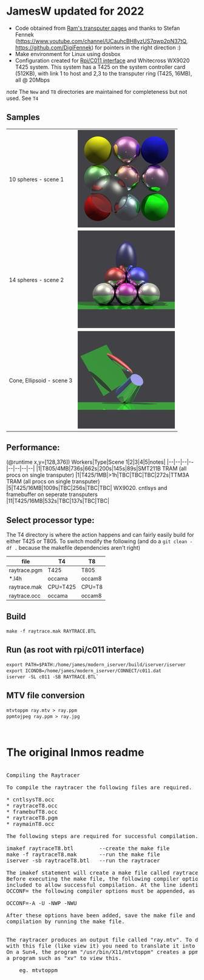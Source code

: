 # JamesW updated for 2022
- Code obtained from [Ram's transputer pages](https://www.classiccmp.org/transputer/software/graphics/occam-raytracer.tar.gz) and thanks to Stefan Fennek (https://www.youtube.com/channel/UCauhcBH8yzUS7qwp2pN37tQ, https://github.com/DigiFennek) for pointers in the right direction :)
- Make environment for Linux using dosbox
- Configuration created for [Rpi/C011 interface](https://github.com/machineroom/rpi_c011) and Whitecross WX9020 T425 system. This system has a T425 on the system controller card (512KB), with link 1 to host and 2,3 to the transputer ring (T425, 16MB), all @ 20Mbps

*note* The `New` and `T8` directories are maintained for completeness but not used. See `T4`

## Samples
|   |   |
| - | - |
|10 spheres - scene 1|![](images/10spheres.jpg)|
|14 spheres - scene 2|![](images/14spheres.jpg)|
|Cone, Ellipsoid - scene 3|![](images/scene3.jpg)|

## Performance:
(@runtime x,y=[128,376])
Workers|Type|Scene 1|2|3|4|5|notes|
|--|--|--|--|--|--|--|--|
|1|T805/4MB|736s|662s|200s|145s|89s|SMT211B TRAM (all procs on single transputer)
|1|T425/1MB|>1h|TBC|TBC|TBC|272s|TTM3A TRAM (all procs on single transputer)
|5|T425/16MB|1009s|TBC|256s|TBC|TBC| WX9020. cntlsys and framebuffer on seperate transputers
|11|T425/16MB|532s|TBC|137s|TBC|TBC|

## Select processor type:
The T4 directory is where the action happens and can fairly easily build for either T425 or T805. To switch modify the following (and do a `git clean -df .` because the makefile dependencies aren't right)  

|file|T4|T8|
|----|--|----|
|raytrace.pgm|T425|T805|
|*.l4h|occama|occam8|
|raytrace.mak|CPU=T425|CPU=T8|
|raytrace.occ|occama|occam8|

## Build
```
make -f raytrace.mak RAYTRACE.BTL
```

## Run (as root with rpi/c011 interface)
```
export PATH=$PATH:/home/james/modern_iserver/build/iserver/iserver
export ICONDB=/home/james/modern_iserver/CONNECT/c011.dat 
iserver -SL c011 -SB RAYTRACE.BTL`
```

## MTV file conversion
```
mtvtoppm ray.mtv > ray.ppm
ppmtojpeg ray.ppm > ray.jpg
```

<br>

# The original Inmos readme
<pre>

Compiling the Raytracer

To compile the raytracer the following files are required.

* cntlsysT8.occ
* raytraceT8.occ
* framebufT8.occ
* raytraceT8.pgm
* raymainT8.occ

The following steps are required for successful compilation.

imakef raytraceT8.btl        --create the make file
make -f raytraceT8.mak       --run the make file
iserver -sb raytraceT8.btl   --run the raytracer

The imakef statement will create a make file called raytraceT8.mak.
Before executing the make file, the following compiler options must be 
included to allow successful compilation. At the line identified as 
OCCONF= the following compiler options must be appended, as they appear below:

OCCONF=-A -U -NWP -NWU

After these options have been added, save the make file and begin the 
compilation by running the make file.


The raytracer produces an output file called "ray.mtv". To do something useful
with this file (like view it) you need to translate it into something viewable.
On a Sun4, the program "/usr/bin/X11/mtvtoppm" creates a ppm-format file. Use
a program such as "xv" to view this.

	eg. mtvtoppm <ray.mtv | xv
</pre>
